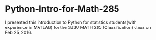 # Python-Intro-for-Math-285
I presented this introduction to Python for statistics students(with experience in MATLAB) for the SJSU MATH 285 (Classification) class on Feb 25, 2016.
